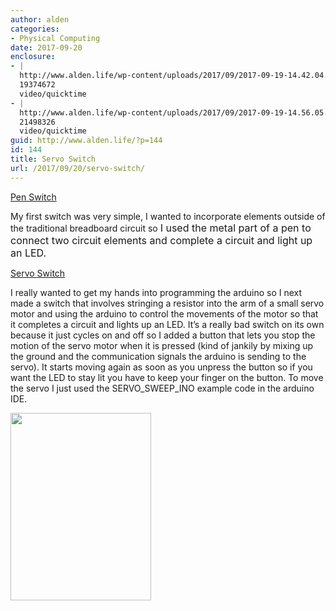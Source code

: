 ```yaml
---
author: alden
categories:
- Physical Computing
date: 2017-09-20
enclosure:
- |
  http://www.alden.life/wp-content/uploads/2017/09/2017-09-19-14.42.04.mov
  19374672
  video/quicktime
- |
  http://www.alden.life/wp-content/uploads/2017/09/2017-09-19-14.56.05.mov
  21498326
  video/quicktime
guid: http://www.alden.life/?p=144
id: 144
title: Servo Switch
url: /2017/09/20/servo-switch/
---
```


[Pen Switch](http://www.alden.life/wp-content/uploads/2017/09/2017-09-19-14.42.04.mov)

My first switch was very simple, I wanted to incorporate elements outside of the traditional breadboard circuit so <span style="font-size: 1rem;">I used the metal part of a pen to connect two circuit elements and complete a circuit and light up an LED. </span>

[Servo Switch](http://www.alden.life/wp-content/uploads/2017/09/2017-09-19-14.56.05.mov)

I really wanted to get my hands into programming the arduino so I next made a switch that involves stringing a resistor into the arm of a small servo motor and using the arduino to control the movements of the motor so that it completes a circuit and lights up an LED. It&#8217;s a really bad switch on its own because it just cycles on and off so I added a button that lets you stop the motion of the servo motor when it is pressed (kind of jankily by mixing up the ground and the communication signals the arduino is sending to the servo). It starts moving again as soon as you unpress the button so if you want the LED to stay lit you have to keep your finger on the button. To move the servo I just used the SERVO\_SWEEP\_INO example code in the arduino IDE.

<img class="alignnone wp-image-147 size-medium" src="http://www.alden.life/wp-content/uploads/2017/09/2017-09-19-15.04.03-e1505923627900-225x300.jpg" alt="" width="225" height="300" srcset="http://www.alden.life/wp-content/uploads/2017/09/2017-09-19-15.04.03-e1505923627900-225x300.jpg 225w, http://www.alden.life/wp-content/uploads/2017/09/2017-09-19-15.04.03-e1505923627900-768x1024.jpg 768w" sizes="(max-width: 225px) 100vw, 225px" />
